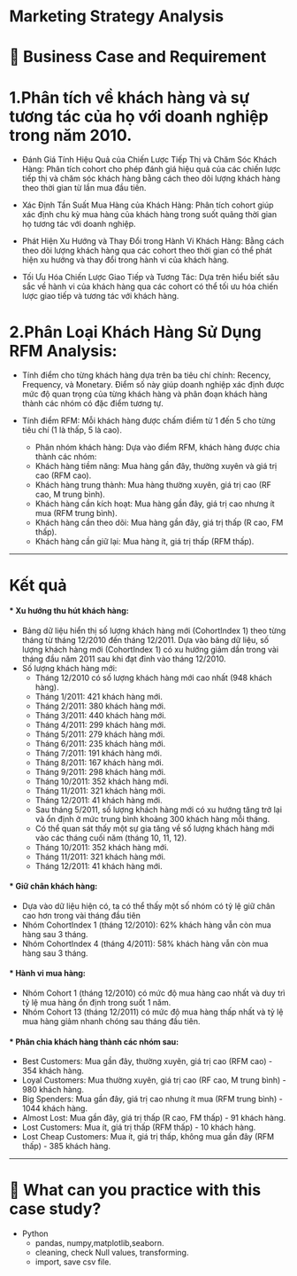 #  Marketing Strategy Analysis

# :briefcase: Business Case and Requirement
#  1.Phân tích về khách hàng và sự tương tác của họ với doanh nghiệp trong năm 2010. 

* Đánh Giá Tính Hiệu Quả của Chiến Lược Tiếp Thị và Chăm Sóc Khách Hàng: Phân tích cohort cho phép đánh giá hiệu quả của các chiến lược tiếp thị và chăm sóc khách hàng bằng cách theo dõi lượng khách hàng theo thời gian từ lần mua đầu tiên.

* Xác Định Tần Suất Mua Hàng của Khách Hàng: Phân tích cohort giúp xác định chu kỳ mua hàng của khách hàng trong suốt quãng thời gian họ tương tác với doanh nghiệp.

* Phát Hiện Xu Hướng và Thay Đổi trong Hành Vi Khách Hàng: Bằng cách theo dõi lượng khách hàng qua các cohort theo thời gian có thể phát hiện xu hướng và thay đổi trong hành vi của khách hàng.

* Tối Ưu Hóa Chiến Lược Giao Tiếp và Tương Tác: Dựa trên hiểu biết sâu sắc về hành vi của khách hàng qua các cohort có thể tối ưu hóa chiến lược giao tiếp và tương tác với khách hàng.
  
#  2.Phân Loại Khách Hàng Sử Dụng RFM Analysis:

* Tính điểm cho từng khách hàng dựa trên ba tiêu chí chính: Recency, Frequency, và Monetary. Điểm số này giúp doanh nghiệp xác định được mức độ quan trọng của từng khách hàng và phân đoạn khách hàng thành các nhóm có đặc điểm tương tự.

* Tính điểm RFM: Mỗi khách hàng được chấm điểm từ 1 đến 5 cho từng tiêu chí (1 là thấp, 5 là cao).
  - Phân nhóm khách hàng: Dựa vào điểm RFM, khách hàng được chia thành các nhóm:
  - Khách hàng tiềm năng: Mua hàng gần đây, thường xuyên và giá trị cao (RFM cao).
  - Khách hàng trung thành: Mua hàng thường xuyên, giá trị cao (RF cao, M trung bình).
  - Khách hàng cần kích hoạt: Mua hàng gần đây, giá trị cao nhưng ít mua (RFM trung bình).
  - Khách hàng cần theo dõi: Mua hàng gần đây, giá trị thấp (R cao, FM thấp).
  - Khách hàng cần giữ lại: Mua hàng ít, giá trị thấp (RFM thấp).
  
---

# Kết quả

#### * Xu hướng thu hút khách hàng:

- Bảng dữ liệu hiển thị số lượng khách hàng mới (CohortIndex 1) theo từng tháng từ tháng 12/2010 đến tháng 12/2011.
Dựa vào bảng dữ liệu, số lượng khách hàng mới (CohortIndex 1) có xu hướng giảm dần trong vài tháng đầu năm 2011 sau khi đạt đỉnh vào tháng 12/2010.
- Số lượng khách hàng mới:
  - Tháng 12/2010 có số lượng khách hàng mới cao nhất (948 khách hàng).
  - Tháng 1/2011: 421 khách hàng mới.
  - Tháng 2/2011: 380 khách hàng mới.
  - Tháng 3/2011: 440 khách hàng mới.
  - Tháng 4/2011: 299 khách hàng mới.
  - Tháng 5/2011: 279 khách hàng mới.
  - Tháng 6/2011: 235 khách hàng mới.
  - Tháng 7/2011: 191 khách hàng mới.
  - Tháng 8/2011: 167 khách hàng mới.
  - Tháng 9/2011: 298 khách hàng mới.
  - Tháng 10/2011: 352 khách hàng mới.
  - Tháng 11/2011: 321 khách hàng mới.
  - Tháng 12/2011: 41 khách hàng mới.
  - Sau tháng 5/2011, số lượng khách hàng mới có xu hướng tăng trở lại và ổn định ở mức trung bình khoảng 300 khách hàng mỗi tháng.
  - Có thể quan sát thấy một sự gia tăng về số lượng khách hàng mới vào các tháng cuối năm (tháng 10, 11, 12).
  - Tháng 10/2011: 352 khách hàng mới.
  - Tháng 11/2011: 321 khách hàng mới.
  - Tháng 12/2011: 41 khách hàng mới.
#### * Giữ chân khách hàng:

- Dựa vào dữ liệu hiện có, ta có thể thấy một số nhóm có tỷ lệ giữ chân cao hơn trong vài tháng đầu tiên
- Nhóm CohortIndex 1 (tháng 12/2010): 62% khách hàng vẫn còn mua hàng sau 3 tháng.
- Nhóm CohortIndex 4 (tháng 4/2011): 58% khách hàng vẫn còn mua hàng sau 3 tháng.

#### * Hành vi mua hàng:
- Nhóm Cohort 1 (tháng 12/2010) có mức độ mua hàng cao nhất và duy trì tỷ lệ mua hàng ổn định trong suốt 1 năm.
- Nhóm Cohort 13 (tháng 12/2011) có mức độ mua hàng thấp nhất và tỷ lệ mua hàng giảm nhanh chóng sau tháng đầu tiên.

#### * Phân chia khách hàng thành các nhóm sau:
- Best Customers: Mua gần đây, thường xuyên, giá trị cao (RFM cao) - 354 khách hàng.
- Loyal Customers: Mua thường xuyên, giá trị cao (RF cao, M trung bình) - 980 khách hàng.
- Big Spenders: Mua gần đây, giá trị cao nhưng ít mua (RFM trung bình) - 1044 khách hàng.
- Almost Lost: Mua gần đây, giá trị thấp (R cao, FM thấp) - 91 khách hàng.
- Lost Customers: Mua ít, giá trị thấp (RFM thấp) - 10 khách hàng.
- Lost Cheap Customers: Mua ít, giá trị thấp, không mua gần đây (RFM thấp) - 385 khách hàng.

---


# 🧾 What can you practice with this case study?
- Python
  - pandas, numpy,matplotlib,seaborn.
  - cleaning, check Null values, transforming.
  - import, save csv file. 

